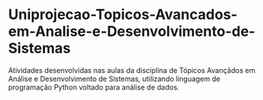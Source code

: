 # Uniprojecao-Topicos-Avancados-em-Analise-e-Desenvolvimento-de-Sistemas
Atividades desenvolvidas nas aulas da disciplina de Tópicos Avançãdos em Análise e Desenvolvimento de Sistemas, utilizando linguagem de programação Python voltado para análise de dados.
